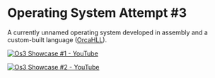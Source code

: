 # Operating System Attempt #3

A currently unnamed operating system developed in assembly and a custom-built language ([OrcaHLL](https://github.com/jaredwhitney/OrcaHLL)).

[![Os3 Showcase #1 - YouTube](http://i.imgur.com/4FjVioF.png)](https://youtu.be/gAsDdceD3GM "Os3 Showcase #1 - YouTube")

[![Os3 Showcase #2 - YouTube](http://i.imgur.com/BiEzaI9.png)](https://youtu.be/U_sjlk2BzZ8 "Os3 Showcase #2 - YouTube")
